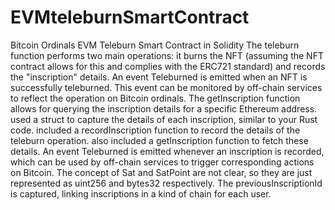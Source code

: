 # EVMteleburnSmartContract
Bitcoin Ordinals EVM Teleburn Smart Contract in Solidity 
The teleburn function performs two main operations: it burns the NFT (assuming the NFT contract allows for this and complies with the ERC721 standard) and records the "inscription" details.
An event Teleburned is emitted when an NFT is successfully teleburned. This event can be monitored by off-chain services to reflect the operation on Bitcoin ordinals.
The getInscription function allows for querying the inscription details for a specific Ethereum address.
used a struct to capture the details of each inscription, similar to your Rust code.
included a recordInscription function to record the details of the teleburn operation.
also included a getInscription function to fetch these details.
An event Teleburned is emitted whenever an inscription is recorded, which can be used by off-chain services to trigger corresponding actions on Bitcoin.
The concept of Sat and SatPoint are not clear, so they are just represented as uint256 and bytes32 respectively.
The previousInscriptionId is captured, linking inscriptions in a kind of chain for each user.
